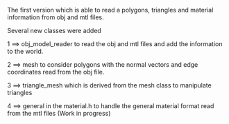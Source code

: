The first version which is able to read a polygons, triangles and material information from obj and mtl files.

 Several new classes were added

 1 ==> obj_model_reader to read the obj and mtl files and add the information to the world.

 2 ==> mesh to consider polygons with the normal vectors and edge coordinates read from the obj file.

 3 ==> triangle_mesh which is derived from the mesh class to manipulate triangles

 4 ==> general in the material.h to handle the general material format read from the mtl files (Work in progress)

 


